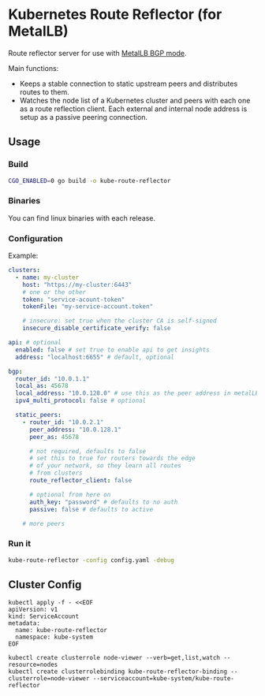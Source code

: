 # Kubernetes Route Reflector (for MetalLB)

Route reflector server for use with [MetalLB BGP mode](https://metallb.universe.tf/concepts/bgp/).

Main functions:
- Keeps a stable connection to static upstream peers and distributes routes to them.
- Watches the node list of a Kubernetes cluster and peers with each one as a route reflection client. Each external and internal node address is setup as a passive peering connection.

## Usage

### Build

```sh
CGO_ENABLED=0 go build -o kube-route-reflector
```

### Binaries

You can find linux binaries with each release.

### Configuration

Example:

```yaml
clusters:
  - name: my-cluster
    host: "https://my-cluster:6443"
    # one or the other
    token: "service-acount-token"
    tokenFile: "my-service-account.token"

    # insecure: set true when the cluster CA is self-signed
    insecure_disable_certificate_verify: false

api: # optional
  enabled: false # set true to enable api to get insights
  address: "localhost:6655" # default, optional

bgp:
  router_id: "10.0.1.1"
  local_as: 45678
  local_address: "10.0.128.0" # use this as the peer address in metalLB
  ipv4_multi_protocol: false # optional

  static_peers:
    - router_id: "10.0.2.1"
      peer_address: "10.0.128.1"
      peer_as: 45678

      # not required, defaults to false
      # set this to true for routers towards the edge
      # of your network, so they learn all routes
      # from clusters
      route_reflector_client: false

      # optional from here on
      auth_key: "password" # defaults to no auth
      passive: false # defaults to active

    # more peers
```

### Run it

```sh
kube-route-reflector -config config.yaml -debug
```

## Cluster Config

```
kubectl apply -f - <<EOF
apiVersion: v1
kind: ServiceAccount
metadata:
  name: kube-route-reflector
  namespace: kube-system
EOF

kubectl create clusterrole node-viewer --verb=get,list,watch --resource=nodes
kubectl create clusterrolebinding kube-route-reflector-binding --clusterrole=node-viewer --serviceaccount=kube-system/kube-route-reflector
```
